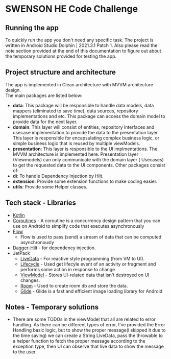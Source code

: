 # SWENSON HE Code Challenge

## Running the app

To quickly run the app you don't need any specific task. The project is written in Android Studio
Dolphin | 2021.3.1 Patch 1. Also please read the note section provided at the end of this
documentation to figure out about the temporary solutions provided for testing the app.

## Project structure and architecture

The app is implemented in Clean architecture with MVVM architecture design.  
The main packages are listed below:

- **data**: This package will be responsible to handle data models, data mappers (eliminated to save time), data sources,
  repository implementations and etc. This package can access the domain model to provide data for
  the next layer.
- **domain**: This layer will consist of entities, repository interfaces and usecase implementation
  to provide the data to the presentation layer. This layer is responsible for encapsulating complex
  business logic, or simple business logic that is reused by multiple viewModels.
- **presentation**: This layer is responsible to the UI implmentations. The MVVM architecture is
  implemented here. Presentation layer (Viewmodels) can only communicate with the domain layer (
  Usecases) to get the requested data to the UI components. Other packages consist of:
- **di**: To handle Dependency Injection by Hilt.
- **extension**: Provide some extension functions to make coding easier.
- **utils**: Provide some Helper classes.

## Tech stack - Libraries

- [Kotlin](https://kotlinlang.org/)
- [Coroutines](https://github.com/Kotlin/kotlinx.coroutines) - A coroutine is a concurrency design
  pattern that you can use on Android to simplify code that executes asynchronously
- [Flow](https://kotlin.github.io/kotlinx.coroutines/kotlinx-coroutines-core/kotlinx.coroutines.flow/)
    - Flow is used to pass (send) a stream of data that can be computed asynchronously
- [Dagger-Hilt](https://developer.android.com/training/dependency-injection/hilt-android) - for
  dependency injection.
- JetPack
    - [LiveData](https://developer.android.com/topic/libraries/architecture/livedata) - For reactive
      style programming (from VM to UI).
    - [Lifecycle](https://developer.android.com/jetpack/androidx/releases/lifecycle) - Used get
      lifecyle event of an activity or fragment and performs some action in response to change
    - [ViewModel](https://developer.android.com/topic/libraries/architecture/viewmodel) - Stores
      UI-related data that isn't destroyed on UI changes.
    - [Room](https://developer.android.com/topic/libraries/architecture/room) - Used to create room
      db and store the data.
    - [Glide](https://bumptech.github.io/glide/) - Glide is a fast and efficient image loading library
      for Android

## Notes - Temporary solutions

- There are some TODOs in the viewModel that all are related to error handling. As there can be
  different types of error, I've provided the Error Handling basic logic, but to show the proper
  message(I skipped it due to the time saving) we can create a String LiveData, pass the throwable
  to a helper function to fetch the proper message according to the exception type, then UI can
  observe that live data to show the message to the user.
